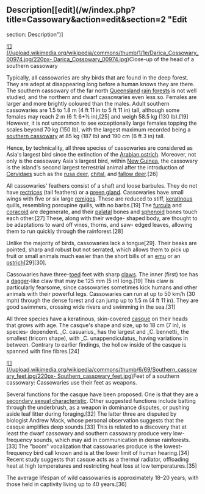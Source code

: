 ## Description[[edit](/w/index.php?title=Cassowary&action=edit&section=2 "Edit
section: Description")]

[![](//upload.wikimedia.org/wikipedia/commons/thumb/1/1e/Darica\_Cossowary\_00974.jpg/220px-
Darica\_Cossowary\_00974.jpg)](/wiki/File:Darica\_Cossowary\_00974.jpg)Close-up of
the head of a southern cassowary

Typically, all cassowaries are shy birds that are found in the deep forest.
They are adept at disappearing long before a human knows they are there. The
southern cassowary of the far north [Queensland](/wiki/Queensland
"Queensland") [rain forests](/wiki/Rain\_forest "Rain forest") is not well
studied, and the northern and dwarf cassowaries even less so. Females are
larger and more brightly coloured than the males. Adult southern cassowaries
are 1.5 to 1.8 m (4 ft 11 in to 5 ft 11 in) tall, although some females may
reach 2 m (6 ft 6+1⁄2 in),[25] and weigh 58.5 kg (130 lb).[19] However, it is
not uncommon to see exceptionally large females topping the scales beyond 70
kg (150 lb), with the largest maximum recorded being a [southern
cassowary](/wiki/Southern\_cassowary "Southern cassowary") at 85 kg (187 lb)
and 190 cm (6 ft 3 in) tall.

Hence, by technicality, all three species of cassowaries are considered as
Asia's largest bird since the extinction of the [Arabian
ostrich](/wiki/Arabian\_ostrich "Arabian ostrich"). Moreover, not only is the
cassowary Asia's largest bird, within [New Guinea](/wiki/New\_Guinea "New
Guinea"), the cassowary is the island's second largest terrestrial animal
after the introduction of [Cervidaes](/wiki/Cervidae "Cervidae") such as the
[rusa deer](/wiki/Rusa\_deer "Rusa deer"), [chital](/wiki/Chital "Chital"), and
[fallow deer](/wiki/Fallow\_deer "Fallow deer").[26]

All cassowaries' feathers consist of a shaft and loose barbules. They do not
have [rectrices](/wiki/Rectrices "Rectrices") (tail feathers) or a [preen
gland](/wiki/Uropygial\_gland "Uropygial gland"). Cassowaries have small wings
with five or six large [remiges](/wiki/Remex "Remex"). These are reduced to
stiff, [keratinous](/wiki/Keratin "Keratin") quills, resembling porcupine
quills, with no barbs.[19] The [furcula](/wiki/Furcula "Furcula") and
[coracoid](/wiki/Coracoid "Coracoid") are degenerate, and their
[palatal](/wiki/Palatal "Palatal") bones and [sphenoid](/wiki/Sphenoid\_bone
"Sphenoid bone") bones touch each other.[27] These, along with their wedge-
shaped body, are thought to be adaptations to ward off vines, thorns, and saw-
edged leaves, allowing them to run quickly through the rainforest.[28]

Unlike the majority of birds, cassowaries lack a tongue[29]. Their beaks are
pointed, sharp and robust but not serrated, which allows them to pick up fruit
or small animals much easier than the short bills of an [emu](/wiki/Emu "Emu")
or an [ostrich](/wiki/Ostrich "Ostrich")[29][30].

Cassowaries have three-[toed](/wiki/Toe "Toe") feet with sharp
[claws](/wiki/Claw "Claw"). The inner (first) toe has a [dagger](/wiki/Dagger
"Dagger")-like claw that may be 125 mm (5 in) long.[19] This claw is
particularly fearsome, since cassowaries sometimes kick humans and other
animals with their powerful legs. Cassowaries can run at up to 50 km/h (30
mph) through the dense forest and can jump up to 1.5 m (4 ft 11 in). They are
good swimmers, crossing wide rivers and swimming in the sea.[31]

All three species have a keratinous, skin-covered
[casque](/wiki/Casque\_\(anatomy\) "Casque \(anatomy\)") on their heads that
grows with age. The casque's shape and size, up to 18 cm (7 in), is species-
dependent. \_C. casuarius\_ has the largest and \_C. bennetti\_ the smallest
(tricorn shape), with \_C. unappendiculatus\_ having variations in between.
Contrary to earlier findings, the hollow inside of the casque is spanned with
fine fibres.[24]

[![](//upload.wikimedia.org/wikipedia/commons/thumb/6/69/Southern\_cassowary\_feet.jpg/220px-
Southern\_cassowary\_feet.jpg)](/wiki/File:Southern\_cassowary\_feet.jpg)Feet of a
southern cassowary: Cassowaries use their feet as weapons.

Several functions for the casque have been proposed. One is that they are a
[secondary sexual characteristic](/wiki/Secondary\_sexual\_characteristic
"Secondary sexual characteristic"). Other suggested functions include batting
through the underbrush, as a weapon in dominance disputes, or pushing aside
leaf litter during foraging.[32] The latter three are disputed by biologist
Andrew Mack, whose personal observation suggests that the casque amplifies
deep sounds.[33] This is related to a discovery that at least the dwarf
cassowary and southern cassowary produce very low-frequency sounds, which may
aid in communication in dense rainforests.[33] The "boom" vocalization that
cassowaries produce is the lowest-frequency bird call known and is at the
lower limit of human hearing.[34] Recent study suggests that casque acts as a
thermal radiator, offloading heat at high temperatures and restricting heat
loss at low temperatures.[35]

The average lifespan of wild cassowaries is approximately 18–20 years, with
those held in captivity living up to 40 years.[36]
